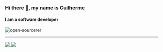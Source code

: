 ### Hi there 👋, my name is Guilherme
#### I am a software developer

![open-sourcerer](https://user-images.githubusercontent.com/24235344/95035558-d0efb500-069b-11eb-8ac0-f2669ecbe599.png)

***
<div>
<a href="https://github.com/vibraniumdev/github-readme-stats">
  <img align="center" src="https://github-readme-stats.vercel.app/api?username=vibraniumdev&show_icons=true&custom_title=Stats&count_private=true&include_all_commits=true" />
</a>
<a href="![Top Langs]">
  <img align="center" src="https://github-readme-stats.vercel.app/api/top-langs/?username=vibraniumdev&hide=css,scss,html&langs_count=10&layout=compact" />
</a>
</div>



